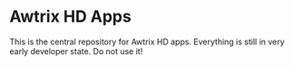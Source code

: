 # Awtrix HD Apps
This is the central repository for Awtrix HD apps.
Everything is still in very early developer state. Do not use it!
